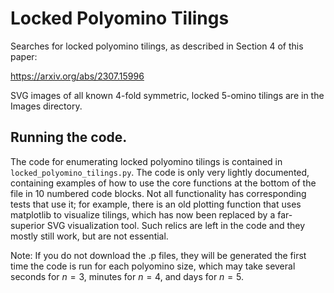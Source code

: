 # Locked Polyomino Tilings

Searches for locked polyomino tilings, as described in Section 4 of this paper:

https://arxiv.org/abs/2307.15996

SVG images of all known 4-fold symmetric, locked 5-omino tilings are in the Images directory.

## Running the code.

The code for enumerating locked polyomino tilings is contained in ``locked_polyomino_tilings.py``. The code is only very lightly documented, containing examples of how to use the core functions at the bottom of the file in 10 numbered code blocks. Not all functionality has corresponding tests that use it; for example, there is an old plotting function that uses matplotlib to visualize tilings, which has now been replaced by a far-superior SVG visualization tool. Such relics are left in the code and they mostly still work, but are not essential.

Note: If you do not download the .p files, they will be generated the first time the code is run for each polyomino size, which may take several seconds for $n = 3$, minutes for $n = 4$, and days for $n = 5$.
